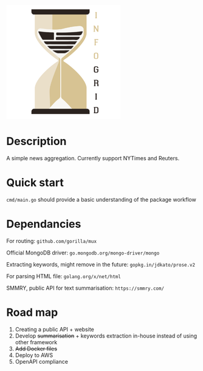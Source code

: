 <img src="./media/infogrid_logo.png" width="300" height="300">

# Description
A simple news aggregation. Currently support NYTimes and Reuters.

# Quick start
```cmd/main.go``` should provide a basic understanding of the package workflow

# Dependancies
For routing: ```github.com/gorilla/mux```

Official MongoDB driver: ```go.mongodb.org/mongo-driver/mongo```

Extracting keywords, might remove in the future: ```gopkg.in/jdkato/prose.v2```

For parsing HTML file: ```golang.org/x/net/html```

SMMRY, public API for text summarisation: ```https://smmry.com/```

# Road map
1. Creating a public API + website
2. Develop ~~summarisation~~ + keywords extraction in-house instead of using other framework
3. ~~Add Docker files~~
4. Deploy to AWS
5. OpenAPI compliance
